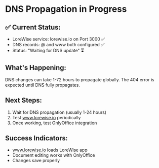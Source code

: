 # DNS Propagation in Progress

## ✅ Current Status:
- LoreWise service: lorewise.io on Port 3000 ✅
- DNS records: @ and www both configured ✅
- Status: "Waiting for DNS update" ⏳

## What's Happening:
DNS changes can take 1-72 hours to propagate globally.
The 404 error is expected until DNS fully propagates.

## Next Steps:
1. Wait for DNS propagation (usually 1-24 hours)
2. Test www.lorewise.io periodically
3. Once working, test OnlyOffice integration

## Success Indicators:
- www.lorewise.io loads LoreWise app
- Document editing works with OnlyOffice
- Changes save properly
